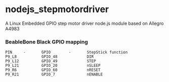 nodejs_stepmotordriver
======================

A Linux Embedded GPIO step motor driver node.js module based on Allegro A4983

### BeableBone Black GPIO mapping ###

```
PIN		-		GPIO		-		StepStick function
P9_L8			GPIO_48				DIR
P9_L12			GPIO_49				STEP
P9_L21			GPIO_20				nSLEEP
P9_R6			GPIO_60				nRESET
P9_R21			GPIO_7				nENABLE
```
